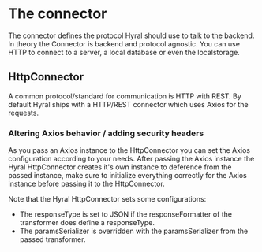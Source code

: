 # The connector
The connector defines the protocol Hyral should use to talk to the backend. In theory the Connector is backend and
protocol agnostic. You can use HTTP to connect to a server, a local database or even the localstorage.

## HttpConnector
A common protocol/standard for communication is HTTP with REST. By default Hyral ships with a HTTP/REST connector which
uses Axios for the requests.

### Altering Axios behavior / adding security headers
As you pass an Axios instance to the HttpConnector you can set the Axios configuration according to your needs. After
passing the Axios instance the Hyral HttpConnector creates it's own instance to deference from the passed instance, 
make sure to initialize everything correctly for the Axios instance before passing it to the HttpConnector.

Note that the Hyral HttpConnector sets some configurations:
* The responseType is set to JSON if the responseFormatter of the transformer does define a responseType.
* The paramsSerializer is overridden with the paramsSerializer from the passed transformer.
